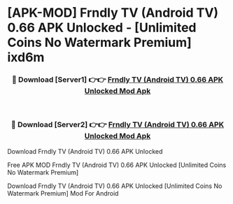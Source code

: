# [APK-MOD] Frndly TV (Android TV) 0.66 APK Unlocked - [Unlimited Coins No Watermark Premium] ixd6m



<div align="center">
<h3>🔴 Download [Server1] 👉👉 <a href="https://momento.my/?title=Frndly_TV_(Android_TV)_0.66_APK_Unlocked">Frndly TV (Android TV) 0.66 APK Unlocked Mod Apk</a></h3><br>

<h3>🔴 Download [Server2] 👉👉 <a href="https://momento.my/?title=Frndly_TV_(Android_TV)_0.66_APK_Unlocked">Frndly TV (Android TV) 0.66 APK Unlocked Mod Apk</a></h3>
</div>



Download Frndly TV (Android TV) 0.66 APK Unlocked 

Free APK MOD Frndly TV (Android TV) 0.66 APK Unlocked [Unlimited Coins No Watermark Premium]

Download Frndly TV (Android TV) 0.66 APK Unlocked [Unlimited Coins No Watermark Premium] Mod For Android
